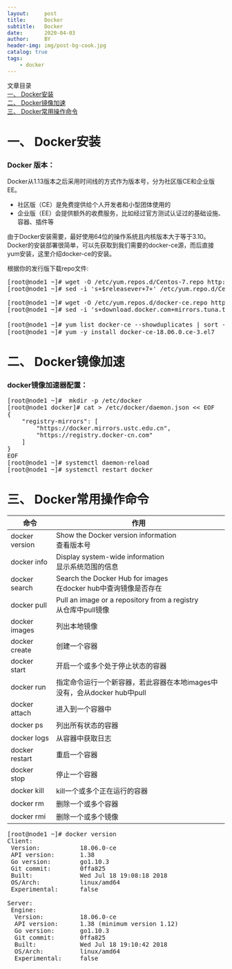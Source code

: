 ```yaml
---
layout:     post
title:      Docker
subtitle:   Docker
date:       2020-04-03
author:     BY
header-img: img/post-bg-cook.jpg
catalog: true
tags:
    - docker
---
```



文章目录   
[一、 Docker安装](地址 "一、 Docker安装")   
[二、 Docker镜像加速](地址 "二、 Docker镜像加速")  
[三、 Docker常用操作命令](地址 "三、 Docker常用操作命令")



# 一、 Docker安装
### Docker 版本：
Docker从1.13版本之后采用时间线的方式作为版本号，分为社区版CE和企业版EE。

* 社区版（CE）是免费提供给个人开发者和小型团体使用的
* 企业版（EE）会提供额外的收费服务，比如经过官方测试认证过的基础设施、容器、插件等

由于Docker安装需要，最好使用64位的操作系统且内核版本大于等于3.10。
Docker的安装部署很简单，可以先获取到我们需要的docker-ce源，而后直接yum安装，这里介绍docker-ce的安装。


根据你的发行版下载repo文件:  
<pre>
[root@node1 ~]# wget -O /etc/yum.repos.d/Centos-7.repo http://mirrors.aliyun.com/repo/Centos-7.repo
[root@node1 ~]# sed -i 's+$releasever+7+' /etc/yum.repo.d/Centos-7.repo

[root@node1 ~]# wget -O /etc/yum.repos.d/docker-ce.repo https://download.docker.com/linux/centos/docker-ce.repo  
[root@node1 ~]# sed -i 's+download.docker.com+mirrors.tuna.tsinghua.edu.cn/docker-ce+' /etc/yum.repos.d/docker-ce.repo

[root@node1 ~]# yum list docker-ce --showduplicates | sort -r		#查看可用版本
[root@node1 ~]# yum -y install docker-ce-18.06.0.ce-3.el7
</pre>

# 二、 Docker镜像加速

### docker镜像加速器配置：
<pre>
[root@node1 ~]#  mkdir -p /etc/docker
[root@node1 docker]# cat > /etc/docker/daemon.json << EOF
{
    "registry-mirrors": [
        "https://docker.mirrors.ustc.edu.cn",
        "https://registry.docker-cn.com"
    ]
}
EOF
[root@node1 ~]# systemctl daemon-reload
[root@node1 ~]# systemctl restart docker
</pre>
# 三、 Docker常用操作命令
命令|作用
-|-
docker version| Show the Docker version information <br>查看版本号
docker info| Display system-wide information <br> 显示系统范围的信息
docker search|Search the Docker Hub for images <br> 在docker hub中查询镜像是否存在
docker pull|Pull an image or a repository from a registry<br>从仓库中pull镜像
docker images|列出本地镜像
docker create|	创建一个容器
docker start|	开启一个或多个处于停止状态的容器
docker run	|指定命令运行一个新容器，若此容器在本地images中没有，会从docker hub中pull
docker attach	|进入到一个容器中
docker ps	|列出所有状态的容器
docker logs	|从容器中获取日志
docker restart	|重启一个容器
docker stop	|停止一个容器
docker kill	|kill一个或多个正在运行的容器
docker rm	|删除一个或多个容器
docker rmi | 删除一个或多个镜像
<pre>
[root@node1 ~]# docker version 
Client:
 Version:           18.06.0-ce
 API version:       1.38
 Go version:        go1.10.3
 Git commit:        0ffa825
 Built:             Wed Jul 18 19:08:18 2018
 OS/Arch:           linux/amd64
 Experimental:      false

Server:
 Engine:
  Version:          18.06.0-ce
  API version:      1.38 (minimum version 1.12)
  Go version:       go1.10.3
  Git commit:       0ffa825
  Built:            Wed Jul 18 19:10:42 2018
  OS/Arch:          linux/amd64
  Experimental:     false
</pre>


